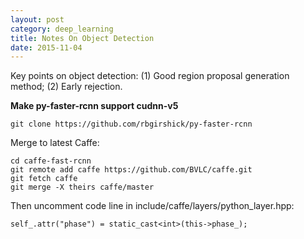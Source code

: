 ```yaml
---
layout: post
category: deep_learning
title: Notes On Object Detection
date: 2015-11-04
---
```


Key points on object detection: (1) Good region proposal generation method; (2) Early rejection.




**Make py-faster-rcnn support cudnn-v5**

```
git clone https://github.com/rbgirshick/py-faster-rcnn
```

Merge to latest Caffe:

```
cd caffe-fast-rcnn
git remote add caffe https://github.com/BVLC/caffe.git
git fetch caffe
git merge -X theirs caffe/master
```

Then uncomment code line in include/caffe/layers/python_layer.hpp:

```
self_.attr("phase") = static_cast<int>(this->phase_);
```
